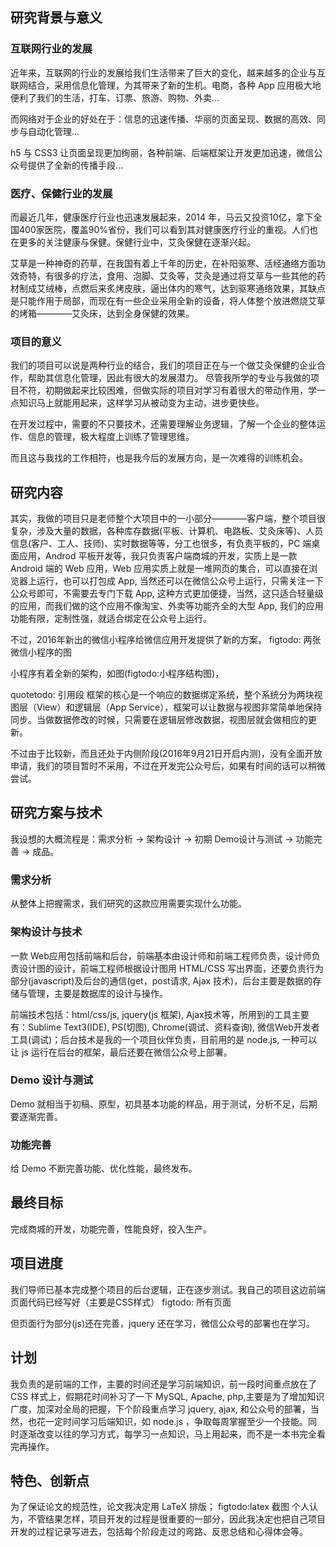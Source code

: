 研究背景与意义
--------
### 互联网行业的发展

近年来，互联网的行业的发展给我们生活带来了巨大的变化，越来越多的企业与互联网结合，采用信息化管理，为其带来了新的生机。电商，各种 App 应用极大地便利了我们的生活，打车、订票、旅游、购物、外卖...

而网络对于企业的好处在于：信息的迅速传播、华丽的页面呈现、数据的高效、同步与自动化管理...

h5 与 CSS3 让页面呈现更加绚丽，各种前端、后端框架让开发更加迅速，微信公众号提供了全新的传播手段...

### 医疗、保健行业的发展

而最近几年，健康医疗行业也迅速发展起来，2014 年，马云又投资10亿，拿下全国400家医院，覆盖90%省份，我们可以看到其对健康医疗行业的重视。人们也在更多的关注健康与保健。保健行业中，艾灸保健在逐渐兴起。

艾草是一种神奇的药草，在我国有着上千年的历史，在补阳驱寒、活经通络方面功效奇特，有很多的疗法，食用、泡脚、艾灸等，艾灸是通过将艾草与一些其他的药材制成艾绒棒，点燃后来炙烤皮肤，逼出体内的寒气，达到驱寒通络效果，其缺点是只能作用于局部，而现在有一些企业采用全新的设备，将人体整个放进燃烧艾草的烤箱————艾灸床，达到全身保健的效果。

### 项目的意义

我们的项目可以说是两种行业的结合，我们的项目正在与一个做艾灸保健的企业合作，帮助其信息化管理，因此有很大的发展潜力。
尽管我所学的专业与我做的项目不符，初期做起来比较困难，但做实际的项目对学习有着很大的带动作用，学一点知识马上就能用起来，这样学习从被动变为主动，进步更快些。

在开发过程中，需要的不只要技术，还需要理解业务逻辑，了解一个企业的整体运作、信息的管理，极大程度上训练了管理思维。

而且这与我找的工作相符，也是我今后的发展方向，是一次难得的训练机会。

研究内容
---------
其实，我做的项目只是老师整个大项目中的一小部分————客户端，整个项目很复杂，涉及大量的数据，各种库存数据(平板、计算机、电路板、艾灸床等)、人员信息(客户、工人、技师)、实时数据等等，分工也很多，有负责平板的，PC 端桌面应用，Androd 平板开发等，我只负责客户端商城的开发，实质上是一款 Android 端的 Web 应用，Web 应用实质上就是一堆网页的集合，可以直接在浏览器上运行，也可以打包成 App, 当然还可以在微信公众号上运行，只需关注一下公众号即可，不需要去专门下载 App, 这种方式更加便捷，当然，这只适合轻量级的应用，而我们做的这个应用不像淘宝、外卖等功能齐全的大型 App, 我们的应用功能有限，定制性强，就适合绑定在公众号上运行。

不过，2016年新出的微信小程序给微信应用开发提供了新的方案，
figtodo: 两张微信小程序的图

小程序有着全新的架构，如图(figtodo:小程序结构图)，

quotetodo: 引用段
框架的核心是一个响应的数据绑定系统，整个系统分为两块视图层（View）和逻辑层（App Service），框架可以让数据与视图非常简单地保持同步。当做数据修改的时候，只需要在逻辑层修改数据，视图层就会做相应的更新。

不过由于比较新，而且还处于内侧阶段(2016年9月21日开启内测)，没有全面开放申请，我们的项目暂时不采用，不过在开发完公众号后，如果有时间的话可以稍微尝试。

研究方案与技术
------------

我设想的大概流程是：需求分析 -> 架构设计 -> 初期 Demo设计与测试 -> 功能完善 -> 成品。

### 需求分析
从整体上把握需求，我们研究的这款应用需要实现什么功能。

### 架构设计与技术
一款 Web应用包括前端和后台，前端基本由设计师和前端工程师负责，设计师负责设计图的设计，前端工程师根据设计图用 HTML/CSS 写出界面，还要负责行为部分(javascript)及后台的通信(get，post请求, Ajax 技术)，后台主要是数据的存储与管理，主要是数据库的设计与操作。

前端技术包括：html/css/js, jquery(js 框架), Ajax技术等，所用到的工具主要有：Sublime Text3(IDE), PS(切图), Chrome(调试、资料查询), 微信Web开发者工具(调试)；后台技术是我的一个项目伙伴负责，目前用的是 node.js, 一种可以让 js 运行在后台的框架，最后还要在微信公众号上部署。

### Demo 设计与测试
Demo 就相当于初稿、原型，初具基本功能的样品，用于测试，分析不足，后期要逐渐完善。

### 功能完善
给 Demo 不断完善功能、优化性能，最终发布。


最终目标
--------
完成商城的开发，功能完善，性能良好，投入生产。


项目进度
--------


我们导师已基本完成整个项目的后台逻辑，正在逐步测试。我自己的项目这边前端页面代码已经写好（主要是CSS样式）
figtodo: 所有页面

但页面行为部分(js)还在完善，jquery 还在学习，微信公众号的部署也在学习。

计划
----

我负责的是前端的工作，主要的时间还是学习前端知识，前一段时间重点放在了 CSS 样式上，假期花时间补习了一下 MySQL, Apache, php,主要是为了增加知识广度，加深对全局的把握，下个阶段重点学习 jquery, ajax, 和公众号的部署，当然，也花一定时间学习后端知识，如 node.js ，争取每周掌握至少一个技能。同时逐渐改变以往的学习方式，每学习一点知识，马上用起来，而不是一本书完全看完再操作。


特色、创新点
------------
为了保证论文的规范性，论文我决定用 LaTeX 排版；
figtodo:latex 截图
个人认为，不管结果怎样，项目开发的过程是很重要的一部分，因此我决定也把自己项目开发的过程记录写进去，包括每个阶段走过的弯路、反思总结和心得体会等。



